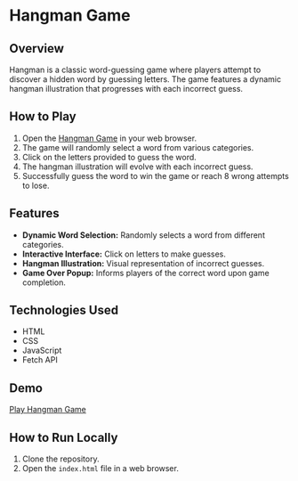 # Hangman Game

## Overview

Hangman is a classic word-guessing game where players attempt to discover a hidden word by guessing letters. The game features a dynamic hangman illustration that progresses with each incorrect guess.

## How to Play

1. Open the [Hangman Game](https://loaymady.github.io/Hangman-Game/) in your web browser.
2. The game will randomly select a word from various categories.
3. Click on the letters provided to guess the word.
4. The hangman illustration will evolve with each incorrect guess.
5. Successfully guess the word to win the game or reach 8 wrong attempts to lose.

## Features

- **Dynamic Word Selection:** Randomly selects a word from different categories.
- **Interactive Interface:** Click on letters to make guesses.
- **Hangman Illustration:** Visual representation of incorrect guesses.
- **Game Over Popup:** Informs players of the correct word upon game completion.

## Technologies Used

- HTML
- CSS
- JavaScript
- Fetch API

## Demo

[Play Hangman Game](https://loaymady.github.io/Hangman-Game/)

## How to Run Locally

1. Clone the repository.
2. Open the `index.html` file in a web browser.
